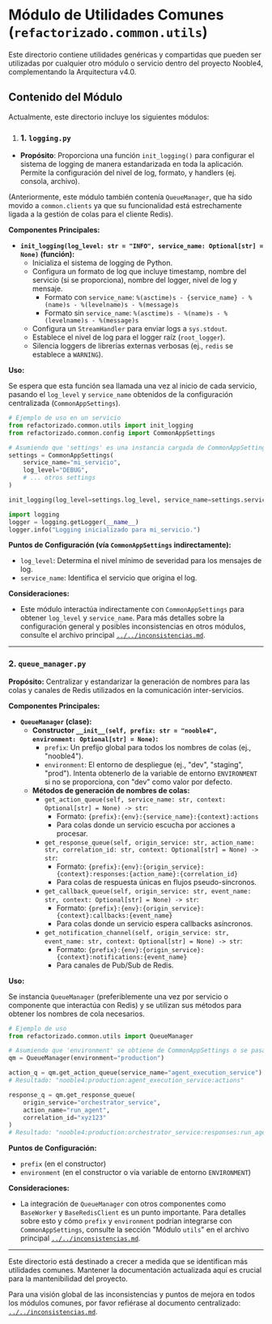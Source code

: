 # Módulo de Utilidades Comunes (`refactorizado.common.utils`)

Este directorio contiene utilidades genéricas y compartidas que pueden ser utilizadas por cualquier otro módulo o servicio dentro del proyecto Nooble4, complementando la Arquitectura v4.0.

## Contenido del Módulo

Actualmente, este directorio incluye los siguientes módulos:

1. ### 1. `logging.py`

- **Propósito**: Proporciona una función `init_logging()` para configurar el sistema de logging de manera estandarizada en toda la aplicación. Permite la configuración del nivel de log, formato, y handlers (ej. consola, archivo).

(Anteriormente, este módulo también contenía `QueueManager`, que ha sido movido a `common.clients` ya que su funcionalidad está estrechamente ligada a la gestión de colas para el cliente Redis).

**Componentes Principales:**

-   **`init_logging(log_level: str = "INFO", service_name: Optional[str] = None)` (función):**
    -   Inicializa el sistema de logging de Python.
    -   Configura un formato de log que incluye timestamp, nombre del servicio (si se proporciona), nombre del logger, nivel de log y mensaje.
        -   Formato con `service_name`: `%(asctime)s - {service_name} - %(name)s - %(levelname)s - %(message)s`
        -   Formato sin `service_name`: `%(asctime)s - %(name)s - %(levelname)s - %(message)s`
    -   Configura un `StreamHandler` para enviar logs a `sys.stdout`.
    -   Establece el nivel de log para el logger raíz (`root_logger`).
    -   Silencia loggers de librerías externas verbosas (ej., `redis` se establece a `WARNING`).

**Uso:**

Se espera que esta función sea llamada una vez al inicio de cada servicio, pasando el `log_level` y `service_name` obtenidos de la configuración centralizada (`CommonAppSettings`).

```python
# Ejemplo de uso en un servicio
from refactorizado.common.utils import init_logging
from refactorizado.common.config import CommonAppSettings

# Asumiendo que 'settings' es una instancia cargada de CommonAppSettings
settings = CommonAppSettings(
    service_name="mi_servicio", 
    log_level="DEBUG", 
    # ... otros settings
)

init_logging(log_level=settings.log_level, service_name=settings.service_name)

import logging
logger = logging.getLogger(__name__)
logger.info("Logging inicializado para mi_servicio.")
```

**Puntos de Configuración (vía `CommonAppSettings` indirectamente):**

-   `log_level`: Determina el nivel mínimo de severidad para los mensajes de log.
-   `service_name`: Identifica el servicio que origina el log.

**Consideraciones:**

-   Este módulo interactúa indirectamente con `CommonAppSettings` para obtener `log_level` y `service_name`. Para más detalles sobre la configuración general y posibles inconsistencias en otros módulos, consulte el archivo principal [`../../inconsistencias.md`](../../inconsistencias.md).

---

### 2. `queue_manager.py`

**Propósito:** Centralizar y estandarizar la generación de nombres para las colas y canales de Redis utilizados en la comunicación inter-servicios.

**Componentes Principales:**

-   **`QueueManager` (clase):**
    -   **Constructor `__init__(self, prefix: str = "nooble4", environment: Optional[str] = None)`:**
        -   `prefix`: Un prefijo global para todos los nombres de colas (ej., "nooble4").
        -   `environment`: El entorno de despliegue (ej., "dev", "staging", "prod"). Intenta obtenerlo de la variable de entorno `ENVIRONMENT` si no se proporciona, con "dev" como valor por defecto.
    -   **Métodos de generación de nombres de colas:**
        -   `get_action_queue(self, service_name: str, context: Optional[str] = None) -> str`:
            -   Formato: `{prefix}:{env}:{service_name}:{context}:actions`
            -   Para colas donde un servicio escucha por acciones a procesar.
        -   `get_response_queue(self, origin_service: str, action_name: str, correlation_id: str, context: Optional[str] = None) -> str`:
            -   Formato: `{prefix}:{env}:{origin_service}:{context}:responses:{action_name}:{correlation_id}`
            -   Para colas de respuesta únicas en flujos pseudo-síncronos.
        -   `get_callback_queue(self, origin_service: str, event_name: str, context: Optional[str] = None) -> str`:
            -   Formato: `{prefix}:{env}:{origin_service}:{context}:callbacks:{event_name}`
            -   Para colas donde un servicio espera callbacks asíncronos.
        -   `get_notification_channel(self, origin_service: str, event_name: str, context: Optional[str] = None) -> str`:
            -   Formato: `{prefix}:{env}:{origin_service}:{context}:notifications:{event_name}`
            -   Para canales de Pub/Sub de Redis.

**Uso:**

Se instancia `QueueManager` (preferiblemente una vez por servicio o componente que interactúa con Redis) y se utilizan sus métodos para obtener los nombres de cola necesarios.

```python
# Ejemplo de uso
from refactorizado.common.utils import QueueManager

# Asumiendo que 'environment' se obtiene de CommonAppSettings o se pasa explícitamente
qm = QueueManager(environment="production")

action_q = qm.get_action_queue(service_name="agent_execution_service")
# Resultado: "nooble4:production:agent_execution_service:actions"

response_q = qm.get_response_queue(
    origin_service="orchestrator_service",
    action_name="run_agent",
    correlation_id="xyz123"
)
# Resultado: "nooble4:production:orchestrator_service:responses:run_agent:xyz123"
```

**Puntos de Configuración:**

-   `prefix` (en el constructor)
-   `environment` (en el constructor o vía variable de entorno `ENVIRONMENT`)

**Consideraciones:**

-   La integración de `QueueManager` con otros componentes como `BaseWorker` y `BaseRedisClient` es un punto importante. Para detalles sobre esto y cómo `prefix` y `environment` podrían integrarse con `CommonAppSettings`, consulte la sección "Módulo `utils`" en el archivo principal [`../../inconsistencias.md`](../../inconsistencias.md).

---

Este directorio está destinado a crecer a medida que se identifican más utilidades comunes. Mantener la documentación actualizada aquí es crucial para la mantenibilidad del proyecto.

Para una visión global de las inconsistencias y puntos de mejora en todos los módulos comunes, por favor refiérase al documento centralizado: [`../../inconsistencias.md`](../../inconsistencias.md).
